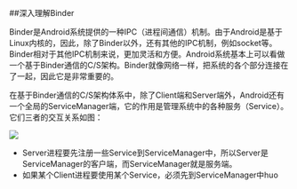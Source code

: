 ##深入理解Binder

Binder是Android系统提供的一种IPC（进程间通信）机制。由于Android是基于Linux内核的，因此，除了Binder以外，还有其他的IPC机制，例如socket等。Binder相对于其他IPC机制来说，更加灵活和方便。Android系统基本上可以看做一个基于Binder通信的C/S架构。Binder就像网络一样，把系统的各个部分连接在了一起，因此它是非常重要的。

在基于Binder通信的C/S架构体系中，除了Client端和Server端外，Android还有一个全局的ServiceManager端，它的作用是管理系统中的各种服务（Service）。 它们三者的交互关系如图：

![](http://ofowf99vj.bkt.clouddn.com/Binder%E5%85%B3%E7%B3%BB.jpeg)

* Server进程要先注册一些Service到ServiceManager中，所以Server是ServiceManager的客户端，而ServiceManager就是服务端。
* 如果某个Client进程要使用某个Service，必须先到ServiceManager中huo